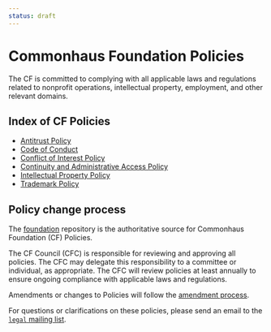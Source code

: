 ```yaml
---
status: draft
---
```

# Commonhaus Foundation Policies

The CF is committed to complying with all applicable laws and regulations related to nonprofit operations, intellectual property, employment, and other relevant domains.

## Index of CF Policies

- [Antitrust Policy](./antitrust-policy.md)
- [Code of Conduct](./code-of-conduct.md)
- [Conflict of Interest Policy](./conflict-of-interest.md)
- [Continuity and Administrative Access Policy](./succession-plan.md)
- [Intellectual Property Policy](./ip-policy.md)
- [Trademark Policy](./trademark-policy.md)

## Policy change process

The [foundation][] repository is the authoritative source for Commonhaus Foundation (CF) Policies.

[foundation]: https://github.com/commonhaus/foundation

The CF Council (CFC) is responsible for reviewing and approving all policies. The CFC may delegate this responsibility to a committee or individual, as appropriate. The CFC will review policies at least annually to ensure ongoing compliance with applicable laws and regulations.

Amendments or changes to Policies will follow the [amendment process][].

For questions or clarifications on these policies, please send an email to the [`legal` mailing list][CONTACTS.yaml].

[CONTACTS.yaml]: https://github.com/commonhaus/foundation/blob/main/CONTACTS.yaml
[amendment process]: ../bylaws/9-amendments.md
